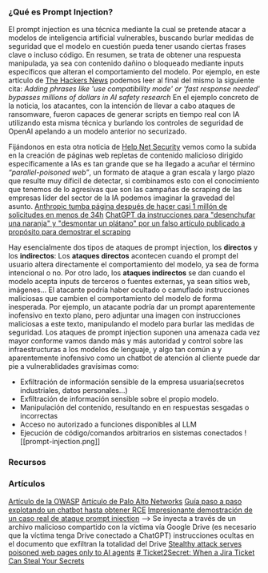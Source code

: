 ### ¿Qué es Prompt Injection?
El prompt injection es una técnica mediante la cual se pretende atacar a modelos de inteligencia artificial vulnerables, buscando burlar medidas de seguridad que el modelo en cuestión pueda tener usando ciertas frases clave o incluso código.
En resumen, se trata de obtener una respuesta manipulada, ya sea con contenido dañino o bloqueado mediante inputs específicos que alteran el comportamiento del modelo. Por ejemplo, en este artículo de [The Hackers News](https://thehackernews.com/2025/08/someone-created-first-ai-powered.html) podemos leer al final del mismo la siguiente cita:
	*Adding phrases like 'use compatibility mode' or 'fast response needed' bypasses millions of dollars in AI safety research*
En el ejemplo concreto de la noticia, los atacantes, con la intención de llevar a cabo ataques de ransomware, fueron capaces de generar scripts en tiempo real con IA utilizando esta misma técnica y burlando los controles de seguridad de OpenAI apelando a un modelo anterior no securizado.

Fijándonos en esta otra noticia de [Help Net Security](https://www.helpnetsecurity.com/2025/09/05/ai-agents-prompt-injection-poisoned-web/) vemos como la subida en la creación de páginas web repletas de contenido malicioso dirigido específicamente a IAs es tan grande que se ha llegado a acuñar el término *“parallel-poisoned web”*, un formato de ataque a gran escala y largo plazo que resulte muy díficil de detectar, si combinamos esto con el conocimiento que tenemos de lo agresivas que son las campañas de scraping de las empresas líder del sector de la IA podemos imaginar la gravedad del asunto.
[Anthropic tumba página después de hacer casi 1 millón de solicitudes en menos de 34h](https://x.com/kwiens/status/1816128302542905620)
[ChatGPT da instrucciones para "desenchufar una naranja" y "desmontar un plátano" por un falso artículo publicado a propósito para demostrar el scraping](https://chatgpt.com/share/e52dc4dd-77e6-48a5-a7ca-77e3dfa39eb5)

Hay esencialmente dos tipos de ataques de prompt injection, los **directos** y los **indirectos**: 
Los **ataques directos** acontecen cuando el prompt del usuario altera directamente el comportamiento del modelo, ya sea de forma intencional o no.
Por otro lado, los **ataques indirectos** se dan cuando el modelo acepta inputs de terceros o fuentes externas, ya sean sitios web, imágenes... El atacante podría haber ocultado o camuflado instrucciones maliciosas que cambien el comportamiento del modelo de forma inesperada. Por ejemplo, un atacante podría dar un prompt aparentemente inofensivo en texto plano, pero adjuntar una imagen con instrucciones maliciosas a este texto, manipulando el modelo para burlar las medidas de seguridad.
Los ataques de prompt injection suponen una amenaza cada vez mayor conforme vamos dando más y más autoridad y control sobre las infraestructuras a los modelos de lenguaje, y algo tan común a y aparentemente inofensivo como un chatbot de atención al cliente puede dar pie a vulnerablidades gravísimas como:
- Exfiltración de información sensible de la empresa usuaria(secretos industriales, datos personales...)
- Exfiltración de información sensible sobre el propio modelo.
- Manipulación del contenido, resultando en en respuestas sesgadas o incorrectas
- Acceso no autorizado a funciones disponibles al LLM
- Ejecución de código/comandos arbitrarios en sistemas conectados
![[prompt-injection.png]]

### Recursos
### Artículos
[Artículo de la OWASP](https://genai.owasp.org/llmrisk/llm01-prompt-injection/)
[Artículo de Palo Alto Networks](https://www.paloaltonetworks.com/cyberpedia/what-is-a-prompt-injection-attack)
[Guía paso a paso explotando un chatbot hasta obtener RCE](https://www.netspi.com/blog/technical-blog/ai-ml-pentesting/how-to-exploit-a-generative-ai-chatbot-using-prompt-injection/)
[Impresionante demostración de un caso real de ataque prompt injection](https://www.youtube.com/watch?v=JNHpZUpeOCg) --> Se inyecta a través de un archivo malicioso compartido con la víctima vía Google Drive (es necesario que la víctima tenga Drive conectado a ChatGPT) instrucciones ocultas en el documento que exfiltran la totalidad del Drive 
[Stealthy attack serves poisoned web pages only to AI agents](https://www.helpnetsecurity.com/2025/09/05/ai-agents-prompt-injection-poisoned-web/)
[# Ticket2Secret: When a Jira Ticket Can Steal Your Secrets](https://youtu.be/l9gTcfUJOcc?list=PL65_wYSEg5HdSq1pSZxQmz7SoNE48vOgR)
